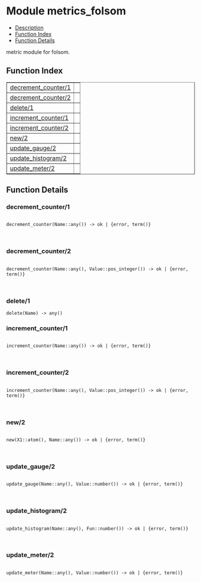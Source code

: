 

# Module metrics_folsom #
* [Description](#description)
* [Function Index](#index)
* [Function Details](#functions)

metric module for folsom.

<a name="index"></a>

## Function Index ##


<table width="100%" border="1" cellspacing="0" cellpadding="2" summary="function index"><tr><td valign="top"><a href="#decrement_counter-1">decrement_counter/1</a></td><td></td></tr><tr><td valign="top"><a href="#decrement_counter-2">decrement_counter/2</a></td><td></td></tr><tr><td valign="top"><a href="#delete-1">delete/1</a></td><td></td></tr><tr><td valign="top"><a href="#increment_counter-1">increment_counter/1</a></td><td></td></tr><tr><td valign="top"><a href="#increment_counter-2">increment_counter/2</a></td><td></td></tr><tr><td valign="top"><a href="#new-2">new/2</a></td><td></td></tr><tr><td valign="top"><a href="#update_gauge-2">update_gauge/2</a></td><td></td></tr><tr><td valign="top"><a href="#update_histogram-2">update_histogram/2</a></td><td></td></tr><tr><td valign="top"><a href="#update_meter-2">update_meter/2</a></td><td></td></tr></table>


<a name="functions"></a>

## Function Details ##

<a name="decrement_counter-1"></a>

### decrement_counter/1 ###

<pre><code>
decrement_counter(Name::any()) -&gt; ok | {error, term()}
</code></pre>
<br />

<a name="decrement_counter-2"></a>

### decrement_counter/2 ###

<pre><code>
decrement_counter(Name::any(), Value::pos_integer()) -&gt; ok | {error, term()}
</code></pre>
<br />

<a name="delete-1"></a>

### delete/1 ###

`delete(Name) -> any()`

<a name="increment_counter-1"></a>

### increment_counter/1 ###

<pre><code>
increment_counter(Name::any()) -&gt; ok | {error, term()}
</code></pre>
<br />

<a name="increment_counter-2"></a>

### increment_counter/2 ###

<pre><code>
increment_counter(Name::any(), Value::pos_integer()) -&gt; ok | {error, term()}
</code></pre>
<br />

<a name="new-2"></a>

### new/2 ###

<pre><code>
new(X1::atom(), Name::any()) -&gt; ok | {error, term()}
</code></pre>
<br />

<a name="update_gauge-2"></a>

### update_gauge/2 ###

<pre><code>
update_gauge(Name::any(), Value::number()) -&gt; ok | {error, term()}
</code></pre>
<br />

<a name="update_histogram-2"></a>

### update_histogram/2 ###

<pre><code>
update_histogram(Name::any(), Fun::number()) -&gt; ok | {error, term()}
</code></pre>
<br />

<a name="update_meter-2"></a>

### update_meter/2 ###

<pre><code>
update_meter(Name::any(), Value::number()) -&gt; ok | {error, term()}
</code></pre>
<br />

